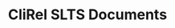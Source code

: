 ---
title: CliRel SLTS Documents
redirect_to: https://drive.google.com/drive/folders/16v7jEPJ46kcmzAyIQxDkmyQPhaUFcDV3?usp=sharing
redirect_from: 
  - /CliRelSLTSdocs
  - /clirelsltsdocs
  - /CLIRELSLTSDOCS
---